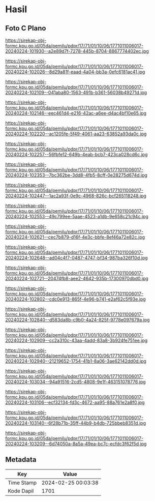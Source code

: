 # Hasil

## Foto C Plano

https://sirekap-obj-formc.kpu.go.id/05da/pemilu/pdpr/17/71/01/10/06/1771011006017-20240224-101930--a2e89d7f-7278-445b-8704-8867774402ec.jpg

https://sirekap-obj-formc.kpu.go.id/05da/pemilu/pdpr/17/71/01/10/06/1771011006017-20240224-102026--8d29a81f-eaad-4a04-bb3a-0efc6181ac41.jpg

https://sirekap-obj-formc.kpu.go.id/05da/pemilu/pdpr/17/71/01/10/06/1771011006017-20240224-102109--041aba80-1563-491b-b361-56038b49271d.jpg

https://sirekap-obj-formc.kpu.go.id/05da/pemilu/pdpr/17/71/01/10/06/1771011006017-20240224-102146--eec461d4-e216-42ac-a6ee-d4ac4bf10e65.jpg

https://sirekap-obj-formc.kpu.go.id/05da/pemilu/pdpr/17/71/01/10/06/1771011006017-20240224-102220--ac1205fe-5f49-4061-aa23-63852a93da0c.jpg

https://sirekap-obj-formc.kpu.go.id/05da/pemilu/pdpr/17/71/01/10/06/1771011006017-20240224-102257--56fbfe12-649b-4eab-bcb7-423ca028cd6c.jpg

https://sirekap-obj-formc.kpu.go.id/05da/pemilu/pdpr/17/71/01/10/06/1771011006017-20240224-102353--7bc362be-3dd8-4fb5-8cff-0e28275d674d.jpg

https://sirekap-obj-formc.kpu.go.id/05da/pemilu/pdpr/17/71/01/10/06/1771011006017-20240224-102447--1ac2a93f-0e9c-4968-826c-bcf265118248.jpg

https://sirekap-obj-formc.kpu.go.id/05da/pemilu/pdpr/17/71/01/10/06/1771011006017-20240224-102553--49c799ee-5aae-4523-a1db-9e658c21c94c.jpg

https://sirekap-obj-formc.kpu.go.id/05da/pemilu/pdpr/17/71/01/10/06/1771011006017-20240224-102621--cec7b879-d16f-4e3c-bbfe-8ef46a72e82c.jpg

https://sirekap-obj-formc.kpu.go.id/05da/pemilu/pdpr/17/71/01/10/06/1771011006017-20240224-102648--ad04c4f7-0487-4747-bf34-987ba326f10d.jpg

https://sirekap-obj-formc.kpu.go.id/05da/pemilu/pdpr/17/71/01/10/06/1771011006017-20240224-102721--20474fb8-aee2-4642-935b-17300970dbd0.jpg

https://sirekap-obj-formc.kpu.go.id/05da/pemilu/pdpr/17/71/01/10/06/1771011006017-20240224-102802--cdc0e913-865f-4e96-b741-e2af62c5f93e.jpg

https://sirekap-obj-formc.kpu.go.id/05da/pemilu/pdpr/17/71/01/10/06/1771011006017-20240224-102840--d583da8b-c9b0-4a24-825f-9778e097679a.jpg

https://sirekap-obj-formc.kpu.go.id/05da/pemilu/pdpr/17/71/01/10/06/1771011006017-20240224-102909--cc2a310c-43aa-4add-83a8-3b924fe751ee.jpg

https://sirekap-obj-formc.kpu.go.id/05da/pemilu/pdpr/17/71/01/10/06/1771011006017-20240224-102940--21219652-1754-41b1-8a06-3ae62142dd0d.jpg

https://sirekap-obj-formc.kpu.go.id/05da/pemilu/pdpr/17/71/01/10/06/1771011006017-20240224-103034--94a91516-2cd5-4808-9e1f-463151078776.jpg

https://sirekap-obj-formc.kpu.go.id/05da/pemilu/pdpr/17/71/01/10/06/1771011006017-20240224-103106--ecf32134-fd3c-4672-aa95-88a761e2a8f0.jpg

https://sirekap-obj-formc.kpu.go.id/05da/pemilu/pdpr/17/71/01/10/06/1771011006017-20240224-103140--6f28b71b-35ff-44b9-b4db-725bbeb8351d.jpg

https://sirekap-obj-formc.kpu.go.id/05da/pemilu/pdpr/17/71/01/10/06/1771011006017-20240224-103209--6d74050a-8a5a-49ea-bc7c-ecfdc3f62f5d.jpg


## Metadata

| Key        | Value               |
| ---------- | ------------------- |
| Time Stamp | 2024-02-25 00:03:38 |
| Kode Dapil | 1701                |



